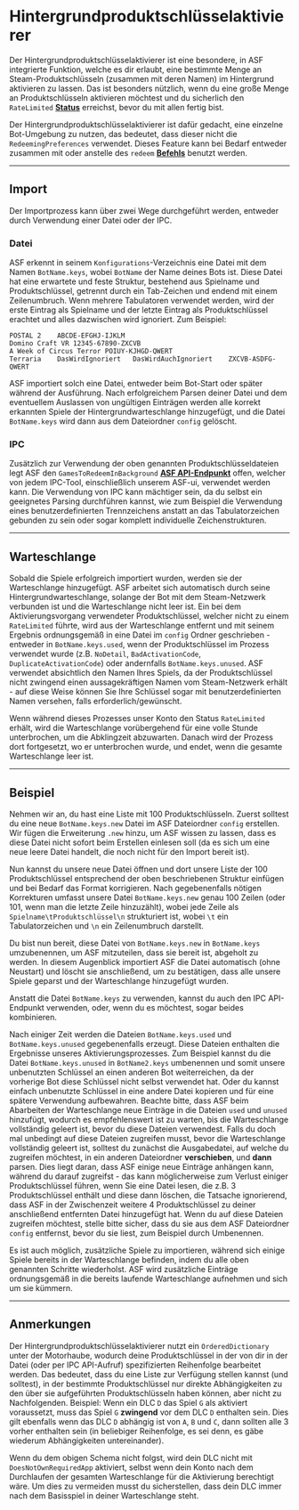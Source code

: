 # Hintergrundproduktschlüsselaktivierer

Der Hintergrundproduktschlüsselaktivierer ist eine besondere, in ASF integrierte Funktion, welche es dir erlaubt, eine bestimmte Menge an Steam-Produktschlüsseln (zusammen mit deren Namen) im Hintergrund aktivieren zu lassen. Das ist besonders nützlich, wenn du eine große Menge an Produktschlüsseln aktivieren möchtest und du sicherlich den `RateLimited` **[Status](https://github.com/JustArchi/ArchiSteamFarm/wiki/FAQ-de-de#what-is-the-meaning-of-status-when-redeeming-a-key)** erreichst, bevor du mit allen fertig bist.

Der Hintergrundproduktschlüsselaktivierer ist dafür gedacht, eine einzelne Bot-Umgebung zu nutzen, das bedeutet, dass dieser nicht die `RedeemingPreferences` verwendet. Dieses Feature kann bei Bedarf entweder zusammen mit oder anstelle des `redeem` **[Befehls](https://github.com/JustArchi/ArchiSteamFarm/wiki/Commands-de-DE)** benutzt werden.

* * *

## Import

Der Importprozess kann über zwei Wege durchgeführt werden, entweder durch Verwendung einer Datei oder der IPC.

### Datei

ASF erkennt in seinem `Konfigurations`-Verzeichnis eine Datei mit dem Namen `BotName.keys`, wobei `BotName` der Name deines Bots ist. Diese Datei hat eine erwartete und feste Struktur, bestehend aus Spielname und Produktschlüssel, getrennt durch ein Tab-Zeichen und endend mit einem Zeilenumbruch. Wenn mehrere Tabulatoren verwendet werden, wird der erste Eintrag als Spielname und der letzte Eintrag als Produktschlüssel erachtet und alles dazwischen wird ignoriert. Zum Beispiel:

    POSTAL 2    ABCDE-EFGHJ-IJKLM
    Domino Craft VR 12345-67890-ZXCVB
    A Week of Circus Terror POIUY-KJHGD-QWERT
    Terraria    DasWirdIgnoriert   DasWirdAuchIgnoriert    ZXCVB-ASDFG-QWERT
    

ASF importiert solch eine Datei, entweder beim Bot-Start oder später während der Ausführung. Nach erfolgreichem Parsen deiner Datei und dem eventuellem Auslassen von ungültigen Einträgen werden alle korrekt erkannten Spiele der Hintergrundwarteschlange hinzugefügt, und die Datei `BotName.keys` wird dann aus dem Dateiordner `config` gelöscht.

### IPC

Zusätzlich zur Verwendung der oben genannten Produktschlüsseldateien legt ASF den `GamesToRedeemInBackground` **[ASF API-Endpunkt](https://github.com/JustArchiNET/ArchiSteamFarm/wiki/IPC#asf-api)** offen, welcher von jedem IPC-Tool, einschließlich unserem ASF-ui, verwendet werden kann. Die Verwendung von IPC kann mächtiger sein, da du selbst ein geeignetes Parsing durchführen kannst, wie zum Beispiel die Verwendung eines benutzerdefinierten Trennzeichens anstatt an das Tabulatorzeichen gebunden zu sein oder sogar komplett individuelle Zeichenstrukturen.

* * *

## Warteschlange

Sobald die Spiele erfolgreich importiert wurden, werden sie der Warteschlange hinzugefügt. ASF arbeitet sich automatisch durch seine Hintergrundwarteschlange, solange der Bot mit dem Steam-Netzwerk verbunden ist und die Warteschlange nicht leer ist. Ein bei dem Aktivierungsvorgang verwendeter Produktschlüssel, welcher nicht zu einem `RateLimited` führte, wird aus der Warteschlange entfernt und mit seinem Ergebnis ordnungsgemäß in eine Datei im `config` Ordner geschrieben - entweder in `BotName.keys.used`, wenn der Produktschlüssel im Prozess verwendet wurde (z.B. `NoDetail`, `BadActivationCode`, `DuplicateActivationCode`) oder andernfalls `BotName.keys.unused`. ASF verwendet absichtlich den Namen Ihres Spiels, da der Produktschlüssel nicht zwingend einen aussagekräftigen Namen vom Steam-Netzwerk erhält - auf diese Weise können Sie Ihre Schlüssel sogar mit benutzerdefinierten Namen versehen, falls erforderlich/gewünscht.

Wenn während dieses Prozesses unser Konto den Status `RateLimited` erhält, wird die Warteschlange vorübergehend für eine volle Stunde unterbrochen, um die Abklingzeit abzuwarten. Danach wird der Prozess dort fortgesetzt, wo er unterbrochen wurde, und endet, wenn die gesamte Warteschlange leer ist.

* * *

## Beispiel

Nehmen wir an, du hast eine Liste mit 100 Produktschlüsseln. Zuerst solltest du eine neue `BotName.keys.new` Datei im ASF Dateiordner `config` erstellen. Wir fügen die Erweiterung `.new` hinzu, um ASF wissen zu lassen, dass es diese Datei nicht sofort beim Erstellen einlesen soll (da es sich um eine neue leere Datei handelt, die noch nicht für den Import bereit ist).

Nun kannst du unsere neue Datei öffnen und dort unsere Liste der 100 Produktschlüssel entsprechend der oben beschriebenen Struktur einfügen und bei Bedarf das Format korrigieren. Nach gegebenenfalls nötigen Korrekturen umfasst unsere Datei `BotName.keys.new` genau 100 Zeilen (oder 101, wenn man die letzte Zeile hinzuzählt), wobei jede Zeile als `Spielname\tProduktschlüssel\n` strukturiert ist, wobei `\t` ein Tabulatorzeichen und `\n` ein Zeilenumbruch darstellt.

Du bist nun bereit, diese Datei von `BotName.keys.new` in `BotName.keys` umzubenennen, um ASF mitzuteilen, dass sie bereit ist, abgeholt zu werden. In diesem Augenblick importiert ASF die Datei automatisch (ohne Neustart) und löscht sie anschließend, um zu bestätigen, dass alle unsere Spiele geparst und der Warteschlange hinzugefügt wurden.

Anstatt die Datei `BotName.keys` zu verwenden, kannst du auch den IPC API-Endpunkt verwenden, oder, wenn du es möchtest, sogar beides kombinieren.

Nach einiger Zeit werden die Dateien `BotName.keys.used` und `BotName.keys.unused` gegebenenfalls erzeugt. Diese Dateien enthalten die Ergebnisse unseres Aktivierungsprozesses. Zum Beispiel kannst du die Datei `BotName.keys.unused` in `BotName2.keys` umbenennen und somit unsere unbenutzten Schlüssel an einen anderen Bot weiterreichen, da der vorherige Bot diese Schlüssel nicht selbst verwendet hat. Oder du kannst einfach unbenutzte Schlüssel in eine andere Datei kopieren und für eine spätere Verwendung aufbewahren. Beachte bitte, dass ASF beim Abarbeiten der Warteschlange neue Einträge in die Dateien `used` und `unused` hinzufügt, wodurch es empfehlenswert ist zu warten, bis die Warteschlange vollständig geleert ist, bevor du diese Dateien verwendest. Falls du doch mal unbedingt auf diese Dateien zugreifen musst, bevor die Warteschlange vollständig geleert ist, solltest du zunächst die Ausgabedatei, auf welche du zugreifen möchtest, in ein anderen Dateiordner **verschieben**, und **dann** parsen. Dies liegt daran, dass ASF einige neue Einträge anhängen kann, während du darauf zugreifst - das kann möglicherweise zum Verlust einiger Produktschlüssel führen, wenn Sie eine Datei lesen, die z.B. 3 Produktschlüssel enthält und diese dann löschen, die Tatsache ignorierend, dass ASF in der Zwischenzeit weitere 4 Produktschlüssel zu deiner anschließend entfernten Datei hinzugefügt hat. Wenn du auf diese Dateien zugreifen möchtest, stelle bitte sicher, dass du sie aus dem ASF Dateiordner `config` entfernst, bevor du sie liest, zum Beispiel durch Umbenennen.

Es ist auch möglich, zusätzliche Spiele zu importieren, während sich einige Spiele bereits in der Warteschlange befinden, indem du alle oben genannten Schritte wiederholst. ASF wird zusätzliche Einträge ordnungsgemäß in die bereits laufende Warteschlange aufnehmen und sich um sie kümmern.

* * *

## Anmerkungen

Der Hintergrundproduktschlüsselaktivierer nutzt ein `OrderedDictionary` unter der Motorhaube, wodurch deine Produktschlüssel in der von dir in der Datei (oder per IPC API-Aufruf) spezifizierten Reihenfolge bearbeitet werden. Das bedeutet, dass du eine Liste zur Verfügung stellen kannst (und solltest), in der bestimmte Produktschlüssel nur direkte Abhängigkeiten zu den über sie aufgeführten Produktschlüsseln haben können, aber nicht zu Nachfolgenden. Beispiel: Wenn ein DLC `D` das Spiel `G` als aktiviert voraussetzt, muss das Spiel `G` **zwingend** vor dem DLC `D` enthalten sein. Dies gilt ebenfalls wenn das DLC `D` abhängig ist von `A`, `B` und `C`, dann sollten alle 3 vorher enthalten sein (in beliebiger Reihenfolge, es sei denn, es gäbe wiederum Abhängigkeiten untereinander).

Wenn du dem obigen Schema nicht folgst, wird dein DLC nicht mit `DoesNotOwnRequiredApp` aktiviert, selbst wenn dein Konto nach dem Durchlaufen der gesamten Warteschlange für die Aktivierung berechtigt wäre. Um dies zu vermeiden musst du sicherstellen, dass dein DLC immer nach dem Basisspiel in deiner Warteschlange steht.